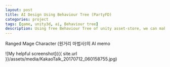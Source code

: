 ```yaml
---
layout: post
title: AI Design Using Behaviour Tree (PartyFD)
categories: project
tags: [game, unity3d, ai, Behaviour tree]
description: Using free Behaviour Tree of unity asset-store, we can make ai :)
---
```


Ranged Mage Character (원거리 마법사)의 AI memo

![My helpful screenshot]({{ site.url }}/assets/media/KakaoTalk_20170712_060158755.jpg)
